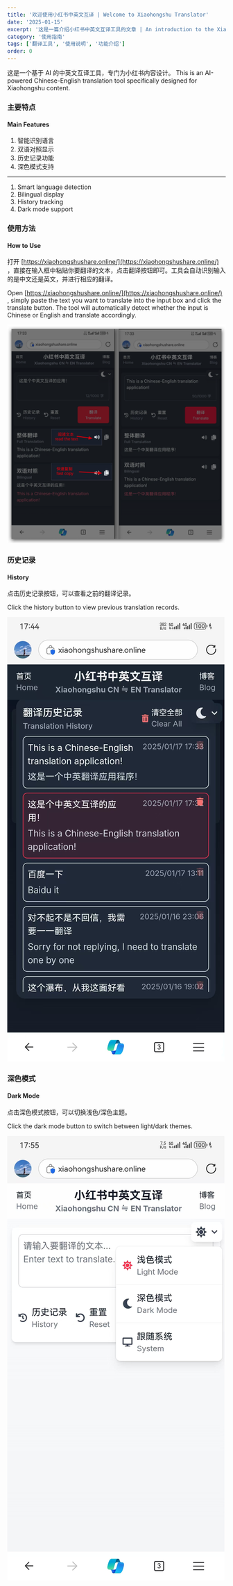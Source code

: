 ```yaml
---
title: '欢迎使用小红书中英文互译 | Welcome to Xiaohongshu Translator'
date: '2025-01-15'
excerpt: '这是一篇介绍小红书中英文互译工具的文章 | An introduction to the Xiaohongshu Chinese-English translation tool'
category: '使用指南'
tags: ['翻译工具', '使用说明', '功能介绍']
order: 0
---
```


这是一个基于 AI 的中英文互译工具，专门为小红书内容设计。
This is an AI-powered Chinese-English translation tool specifically designed for Xiaohongshu content.

### 主要特点
#### Main Features

1. 智能识别语言
2. 双语对照显示
3. 历史记录功能
4. 深色模式支持

----

1. Smart language detection
2. Bilingual display
3. History tracking
4. Dark mode support

### 使用方法
#### How to Use

打开 [https://xiaohongshushare.online/](https://xiaohongshushare.online/) ，直接在输入框中粘贴你要翻译的文本，点击翻译按钮即可。工具会自动识别输入的是中文还是英文，并进行相应的翻译。

Open [https://xiaohongshushare.online/](https://xiaohongshushare.online/) , simply paste the text you want to translate into the input box and click the translate button. The tool will automatically detect whether the input is Chinese or English and translate accordingly.


![中英文互译 | Chinese-English Translator](https://raw.githubusercontent.com/strawferry/GSS/master/uPic/20250117/17-53-00-9RVnQW.png)

### 历史记录
#### History

点击历史记录按钮，可以查看之前的翻译记录。

Click the history button to view previous translation records.

![历史记录 | History](https://raw.githubusercontent.com/strawferry/GSS/master/uPic/20250117/17-54-21-eWaQTJ.jpg)

### 深色模式
#### Dark Mode

点击深色模式按钮，可以切换浅色/深色主题。

Click the dark mode button to switch between light/dark themes.

![深色模式 | Dark Mode](https://raw.githubusercontent.com/strawferry/GSS/master/uPic/20250117/17-55-36-MwwPTD.jpg)